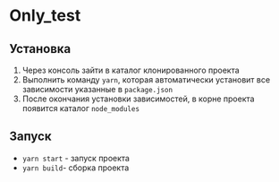 # Only_test

## Установка

1. Через консоль зайти в каталог клонированного проекта
2. Выполнить команду `yarn`, которая автоматически установит все зависимости указанные в `package.json`
3. После окончания установки зависимостей, в корне проекта появится каталог `node_modules`

## Запуск

-   `yarn start` - запуск проекта
-   `yarn build`- сборка проекта
